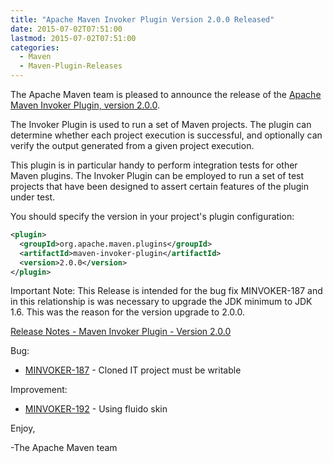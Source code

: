 ```yaml
---
title: "Apache Maven Invoker Plugin Version 2.0.0 Released"
date: 2015-07-02T07:51:00
lastmod: 2015-07-02T07:51:00
categories:
  - Maven
  - Maven-Plugin-Releases
---
```

The Apache Maven team is pleased to announce the release of the 
[Apache Maven Invoker Plugin, version 2.0.0](http://maven.apache.org/plugins/maven-invoker-plugin/).

The Invoker Plugin is used to run a set of Maven projects. The plugin can
determine whether each project execution is successful, and optionally can
verify the output generated from a given project execution.

This plugin is in particular handy to perform integration tests for other Maven
plugins. The Invoker Plugin can be employed to run a set of test projects that
have been designed to assert certain features of the plugin under test.

You should specify the version in your project's plugin configuration:

```xml
<plugin>
  <groupId>org.apache.maven.plugins</groupId>
  <artifactId>maven-invoker-plugin</artifactId>
  <version>2.0.0</version>
</plugin>
```

Important Note:
This Release is intended for the bug fix MINVOKER-187 and in this relationship
is was necessary to upgrade the JDK minimum to JDK 1.6. This was the reason for
the version upgrade to 2.0.0.

<!-- more -->

[Release Notes - Maven Invoker Plugin - Version 2.0.0](https://issues.apache.org/jira/secure/ReleaseNote.jspa?projectId=12317525&version=12332831)

Bug:

 * [MINVOKER-187](https://issues.apache.org/jira/browse/MINVOKER-187) - Cloned IT project must be writable

Improvement:

 * [MINVOKER-192](https://issues.apache.org/jira/browse/MINVOKER-192) - Using fluido skin

Enjoy,

-The Apache Maven team
